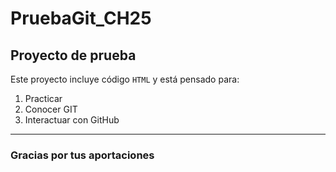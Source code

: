 # PruebaGit_CH25
## Proyecto de prueba

Este proyecto incluye código `HTML` y está pensado para: 
1. Practicar
2. Conocer GIT 
3. Interactuar con GitHub 

---
 ### Gracias por tus aportaciones
